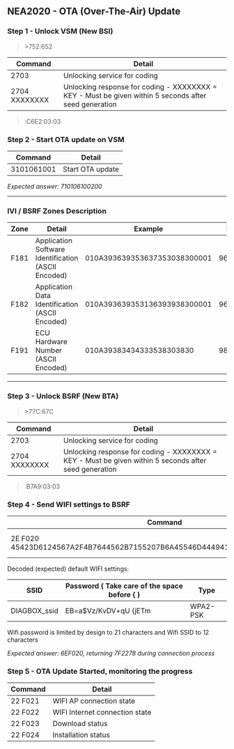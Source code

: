 ##  NEA2020 - OTA (Over-The-Air) Update

### Step 1 - Unlock VSM (New BSI)

>\>752:652

| Command | Detail |
|--|--|
| 2703 | Unlocking service for coding |
| 2704 XXXXXXXX | Unlocking response for coding - XXXXXXXX = KEY - Must be given within 5 seconds after seed generation |

>:C6E2:03:03

### Step 2 - Start OTA update on VSM
| Command | Detail |
|--|--|
| 3101061001 | Start OTA update |

*Expected answer: 710106100200*

---

### IVI / BSRF Zones Description

| Zone | Detail | Example | Decoded |
|--|--|--|--|
| F181 | Application Software Identification (ASCII Encoded) | 010A393639353637353038300001 | 9695675080 |
| F182 | Application Data Identification (ASCII Encoded) | 010A393639353136393938300001 | 9695169980 |
| F191 | ECU Hardware Number (ASCII Encoded) | 010A39383434333538303830 | 9844358080 |

---

### Step 3 - Unlock BSRF (New BTA)

>\>77C:67C

| Command | Detail |
|--|--|
| 2703 | Unlocking service for coding |
| 2704 XXXXXXXX | Unlocking response for coding - XXXXXXXX = KEY - Must be given within 5 seconds after seed generation |

>:B7A9:03:03

### Step 4 - Send WIFI settings to BSRF

| Command | Detail |
|--|--|
| 2E F020 45423D6124567A2F4B7644562B7155207B6A45546D44494147424F585F7373696403 | Write WIFI settings |

Decoded (expected) default WIFI settings:

| SSID | Password ( Take care of the space before { ) | Type |
|--|--|--|
| DIAGBOX_ssid | EB=a$Vz/KvDV+qU {jETm | WPA2-PSK |

Wifi password is limited by design to 21 characters and Wifi SSID to 12 characters

*Expected answer: 6EF020, returning 7F2278 during connection process*

### Step 5 - OTA Update Started, monitoring the progress

| Command | Detail |
|--|--|
| 22 F021 | WIFI AP connection state |
| 22 F022 | WIFI Internet connection state |
| 22 F023 | Download status |
| 22 F024 | Installation status |

